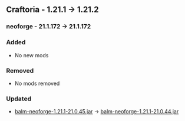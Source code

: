 ## Craftoria - 1.21.1 -> 1.21.2

### neoforge - 21.1.172 -> 21.1.172

### Added
* No new mods

### Removed
* No mods removed

### Updated
* [balm-neoforge-1.21.1-21.0.45.jar](https://www.curseforge.com/minecraft/mc-mods/balm/files/6552755) -> [balm-neoforge-1.21.1-21.0.44.jar](https://www.curseforge.com/minecraft/mc-mods/balm/files/6520602)
